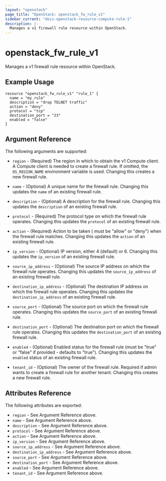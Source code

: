 ```yaml
---
layout: "openstack"
page_title: "OpenStack: openstack_fw_rule_v1"
sidebar_current: "docs-openstack-resource-compute-rule-1"
description: |-
  Manages a v1 firewall rule resource within OpenStack.
---
```


# openstack\_fw\_rule_v1

Manages a v1 firewall rule resource within OpenStack.

## Example Usage

```
resource "openstack_fw_rule_v1" "rule_1" {
  name = "my_rule"
  description = "drop TELNET traffic"
  action = "deny"
  protocol = "tcp"
  destination_port = "23"
  enabled = "false"
}
```

## Argument Reference

The following arguments are supported:

* `region` - (Required) The region in which to obtain the v1 Compute client.
    A Compute client is needed to create a firewall rule. If omitted, the
    `OS_REGION_NAME` environment variable is used. Changing this creates a new
    firewall rule.

* `name` - (Optional) A unique name for the firewall rule. Changing this
    updates the `name` of an existing firewall rule.

* `description` - (Optional) A description for the firewall rule. Changing this
    updates the `description` of an existing firewall rule.

* `protocol` - (Required) The protocol type on which the firewall rule operates.
    Changing this updates the `protocol` of an existing firewall rule.

* `action` - (Required) Action to be taken ( must be "allow" or "deny") when the
    firewall rule matches. Changing this updates the `action` of an existing
    firewall rule.

* `ip_version` - (Optional) IP version, either 4 (default) or 6. Changing this
    updates the `ip_version` of an existing firewall rule.

* `source_ip_address` - (Optional) The source IP address on which the firewall
    rule operates. Changing this updates the `source_ip_address` of an existing
    firewall rule.

* `destination_ip_address` - (Optional) The destination IP address on which the
    firewall rule operates. Changing this updates the `destination_ip_address`
    of an existing firewall rule.

* `source_port` - (Optional) The source port on which the firewall
    rule operates. Changing this updates the `source_port` of an existing
    firewall rule.

* `destination_port` - (Optional) The destination port on which the firewall
    rule operates. Changing this updates the `destination_port` of an existing
    firewall rule.

* `enabled` - (Optional) Enabled status for the firewall rule (must be "true"
    or "false" if provided - defaults to "true"). Changing this updates the
    `enabled` status of an existing firewall rule.

* `tenant_id` - (Optional) The owner of the firewall rule. Required if admin
    wants to create a firewall rule for another tenant. Changing this creates a
    new firewall rule.

## Attributes Reference

The following attributes are exported:

* `region` - See Argument Reference above.
* `name` - See Argument Reference above.
* `description` - See Argument Reference above.
* `protocol` - See Argument Reference above.
* `action` - See Argument Reference above.
* `ip_version` - See Argument Reference above.
* `source_ip_address` - See Argument Reference above.
* `destination_ip_address` - See Argument Reference above.
* `source_port` - See Argument Reference above.
* `destination_port` - See Argument Reference above.
* `enabled` - See Argument Reference above.
* `tenant_id` - See Argument Reference above.
